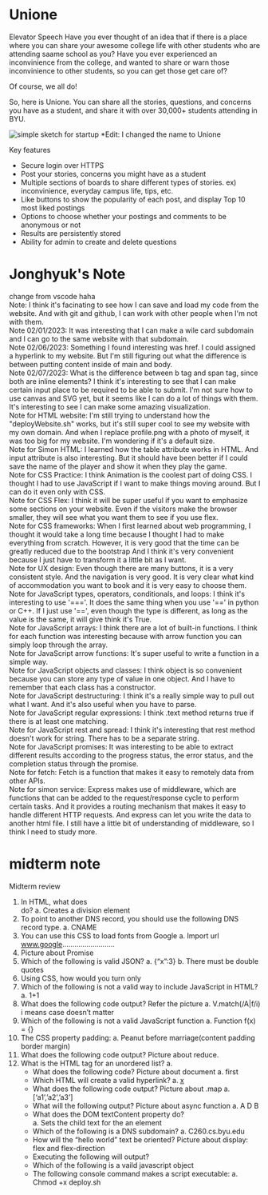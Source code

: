# Unione

Elevator Speech
Have you ever thought of an idea that if there is a place where you can share your awesome college life with other students who are attending saame school as you?
Have you ever experienced an inconvinience from the college, and wanted to share or warn those inconvinience to other students, so you can get those get care of?

Of course, we all do!

So, here is Unione.
You can share all the stories, questions, and concerns you have as a student, and share it with over 30,000+ students attending in BYU.

![simple sketch for startup](https://user-images.githubusercontent.com/92830075/215238607-6bf302a2-7640-4591-9e35-bed12f6de73b.png)
*Edit: I changed the name to Unione

Key features
  * Secure login over HTTPS
  * Post your stories, concerns you might have as a student
  * Multiple sections of boards to share different types of stories. ex) inconvinience, everyday campus life, tips, etc.
  * Like buttons to show the popularity of each post, and display Top 10 most liked postings
  * Options to choose whether your postings and comments to be anonymous or not
  * Results are persistently stored
  * Ability for admin to create and delete questions
# Jonghyuk's Note
change from vscode haha  
Note: I think it's facinating to see how I can save and load my code from the website. And with git and github, I can work with other people when I'm not with them.  
Note 02/01/2023: It was interesting that I can make a wile card subdomain and I can go to the same website with that subdomain.  
Note 02/06/2023: Something I found interesting was href. I could assigned a hyperlink to my website. But I'm still figuring out what the difference is between putting content inside of main and body.  
Note 02/07/2023: What is the difference between b tag and span tag, since both are inline elements? I think it's interesting to see that I can make certain input place to be required to be able to submit. I'm not sure how to use canvas and SVG yet, but it seems like I can do a lot of things with them. It's interesting to see I can make some amazing visualization.  
Note for HTML website: I'm still trying to understand how the "deployWebsite.sh" works, but it's still super cool to see my website with my own domain. And when I replace profile.png with a photo of myself, it was too big for my website. I'm wondering if it's a default size.  
Note for Simon HTML: I learned how the table attribute works in HTML. And input attribute is also interesting.  But it should have been better if I could save the name of the player and show it when they play the game.  
Note for CSS Practice: I think Animation is the coolest part of doing CSS. I thought I had to use JavaScript if I want to make things moving around. But I can do it even only with CSS.  
Note for CSS Flex: I think it will be super useful if you want to emphasize some sections on your website. Even if the visitors make the browser smaller, they will see what you want them to see if you use flex.  
Note for CSS frameworks: When I first learned about web programming, I thought it would take a long time because I thought I had to make everything from scratch. However, it is very good that the time can be greatly reduced due to the bootstrap And I think it's very convenient because I just have to transform it a little bit as I want.  
Note for UX design: Even though there are many buttons, it is a very consistent style. And the navigation is very good. It is very clear what kind of accommodation you want to book and it is very easy to choose them.  
Note for JavaScript types, operators, conditionals, and loops: I think it's interesting to use '==='. It does the same thing when you use '==' in python or C++. If I just use '==', even though the type is different, as long as the value is the same, it will give think it's True.  
Note for JavaScript arrays: I think there are a lot of built-in functions. I think for each function was interesting because with arrow function you can simply loop through the array.  
Note for JavaScript arrow functions: It's super useful to write a function in a simple way.  
Note for JavaScript objects and classes: I think object is so convenient because you can store any type of value in one object. And I have to remember that each class has a constructor.  
Note for JavaScript destructuring: I think it's a really simple way to pull out what I want. And it's also useful when you have to parse.  
Note for JavaScript regular expressions: I think .text method returns true if there is at least one matching.  
Note for JavaScript rest and spread: I think it's interesting that rest method doesn't work for string. There has to be a separate string.  
Note for JavaScript promises: It was interesting to be able to extract different results according to the progress status, the error status, and the completion status through the promise.  
Note for fetch: Fetch is a function that makes it easy to remotely data from other APIs.  
Note for simon service: Express makes use of middleware, which are functions that can be added to the request/response cycle to perform certain tasks. And it provides a routing mechanism that makes it easy to handle different HTTP requests. And express can let you write the data to another html file. I still have a little bit of understanding of middleware, so I think I need to study more.  

# midterm note
Midterm review
1.	In HTML, what does <div> do?
a.	Creates a division element
2.	To point to another DNS record, you should use the following DNS record type.
a.	CNAME
3.	You can use this CSS to load fonts from Google
a.	Import url www.google..........................
4.	Picture about Promise
5.	Which of the following is valid JSON?
a.	{“x”:3}
b.	There must be double quotes
6.	Using CSS, how would you turn only 
7.	Which of the following is not a valid way to include JavaScript in HTML?
a.	<javascript>1+1</javascript>
8.	What does the following code output? Refer the picture
a.	V.match(/A|f/i) i means case doesn’t matter
9.	Which of the following is not a valid JavaScript function
a.	Function f(x) = {}
10.	The CSS property padding:
a.	Peanut before marriage(content padding border margin)
11.	What does the following code output? Picture about reduce.
12.	What is the HTML tag for an unordered list?
a.	<ul>
13.	What does the following code? Picture about document
a.	first 
14.	Which HTML will create a valid hyperlink?
a.	<a href=’https://c.com’>x</a>
15.	What does the following code output? Picture about .map
a.	[‘a1’,’a2’,’a3’]
16.	What will the following output? Picture about async function
a.	A D B
17.	What does the DOM textContent property do?	
a.	Sets the child text for the an element
18.	Which of the following is a DNS subdomain?
a.	C260.cs.byu.edu
19.	How will the “hello world” text be oriented? Picture about display: flex and flex-direction
20.	Executing the following will output?
21.	Which of the following is a vaild javascript object
22.	The following console command makes a script executable:
a.	Chmod +x deploy.sh

